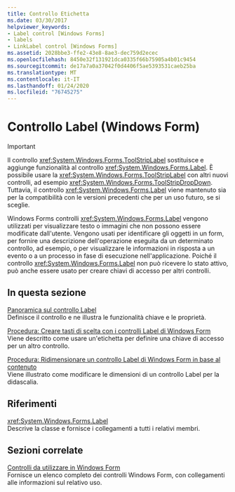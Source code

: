 ```yaml
---
title: Controllo Etichetta
ms.date: 03/30/2017
helpviewer_keywords:
- Label control [Windows Forms]
- labels
- LinkLabel control [Windows Forms]
ms.assetid: 2028bbe3-ffe2-43e8-8ae3-dec759d2ecec
ms.openlocfilehash: 8450e32f131921dca0335f66b75905a4b01c9454
ms.sourcegitcommit: de17a7a0a37042f0d4406f5ae5393531caeb25ba
ms.translationtype: MT
ms.contentlocale: it-IT
ms.lasthandoff: 01/24/2020
ms.locfileid: "76745275"
---
```

# <a name="label-control-windows-forms"></a>Controllo Label (Windows Form)
> [!IMPORTANT]
> Il controllo <xref:System.Windows.Forms.ToolStripLabel> sostituisce e aggiunge funzionalità al controllo <xref:System.Windows.Forms.Label>. È possibile usare la <xref:System.Windows.Forms.ToolStripLabel> con altri nuovi controlli, ad esempio <xref:System.Windows.Forms.ToolStripDropDown>. Tuttavia, il controllo <xref:System.Windows.Forms.Label> viene mantenuto sia per la compatibilità con le versioni precedenti che per un uso futuro, se si sceglie.  
  
 Windows Forms controlli <xref:System.Windows.Forms.Label> vengono utilizzati per visualizzare testo o immagini che non possono essere modificate dall'utente. Vengono usati per identificare gli oggetti in un form, per fornire una descrizione dell'operazione eseguita da un determinato controllo, ad esempio, o per visualizzare le informazioni in risposta a un evento o a un processo in fase di esecuzione nell'applicazione. Poiché il controllo <xref:System.Windows.Forms.Label> non può ricevere lo stato attivo, può anche essere usato per creare chiavi di accesso per altri controlli.  
  
## <a name="in-this-section"></a>In questa sezione  
 [Panoramica sul controllo Label](label-control-overview-windows-forms.md)  
 Definisce il controllo e ne illustra le funzionalità chiave e le proprietà.  
  
 [Procedura: Creare tasti di scelta con i controlli Label di Windows Form](how-to-create-access-keys-with-windows-forms-label-controls.md)  
 Viene descritto come usare un'etichetta per definire una chiave di accesso per un altro controllo.  
  
 [Procedura: Ridimensionare un controllo Label di Windows Form in base al contenuto](how-to-size-a-windows-forms-label-control-to-fit-its-contents.md)  
 Viene illustrato come modificare le dimensioni di un controllo Label per la didascalia.  
  
## <a name="reference"></a>Riferimenti  
 <xref:System.Windows.Forms.Label>  
 Descrive la classe e fornisce i collegamenti a tutti i relativi membri.  
  
## <a name="related-sections"></a>Sezioni correlate  
 [Controlli da utilizzare in Windows Form](controls-to-use-on-windows-forms.md)  
 Fornisce un elenco completo dei controlli Windows Form, con collegamenti alle informazioni sul relativo uso.
